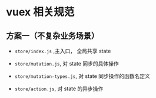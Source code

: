 # vuex 相关规范

## 方案一（不复杂业务场景）

- `store/index.js` ,主入口， 全局共享 state

- `store/mutation.js`, 对 state 同步的具体操作

- `store/mutation-types.js`, 对 state 同步操作的函数名定义

- `store/action.js`, 对 state 的异步操作

